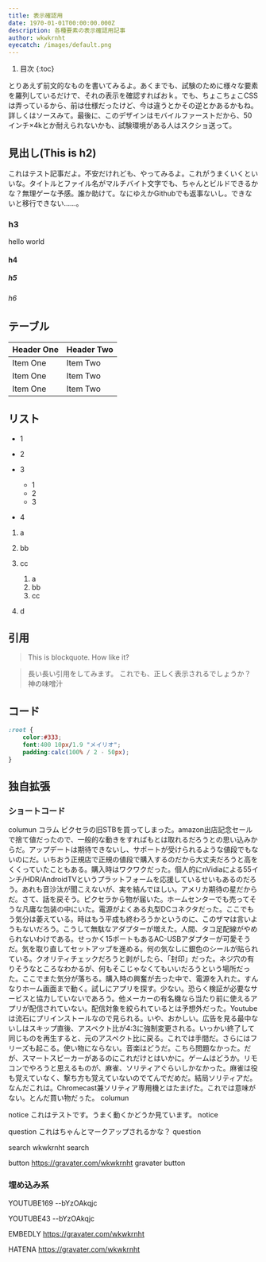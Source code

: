 ```yaml
---
title: 表示確認用
date: 1970-01-01T00:00:00.000Z
description: 各種要素の表示確認用記事
author: wkwkrnht
eyecatch: /images/default.png
---
```


1. 目次
{:toc}

とりあえず前文的なものを書いてみるよ。あくまでも、試験のために様々な要素を羅列しているだけで、それの表示を確認すればおｋ。でも、ちょこちょこCSSは弄っているから、前は仕様だったけど、今は違うとかその逆とかあるかもね。詳しくはソースみて。最後に、このデザインはモバイルファーストだから、50インチ×4kとか耐えられないかも、試験環境がある人はスクショ送って。

## 見出し(This is h2)

これはテスト記事だよ。不安だけれども、やってみるよ。これがうまくいくといいな。タイトルとファイル名がマルチバイト文字でも、ちゃんとビルドできるかな？無理ゲーな予感。誰か助けて。なにゆえかGithubでも返事ないし。できないと移行できない……。

### h3

hello world

#### h4

##### h5

###### h6

## テーブル

| Header One     | Header Two     |
| :------------- | :------------- |
| Item One       | Item Two       |
| Item One       | Item Two       |
| Item One       | Item Two       |

## リスト

* 1
* 2
* 3


    * 1
    * 2
    * 3

* 4

1. a
2. bb
3. cc


    1. a
    2. bb
    3. cc

4. d

## 引用

> This is blockquote. How like it?

>長い長い引用をしてみます。
>これでも、正しく表示されるでしょうか？
>神の味噌汁

## コード


``` css
:root {
    color:#333;
    font:400 10px/1.9 "メイリオ";
    padding:calc(100% / 2 - 50px);
}
```

## 独自拡張

### ショートコード

columun コラム ピクセラの旧STBを買ってしまった。amazon出店記念セールで捨て値だったので、一般的な動きをすればもとは取れるだろうとの思い込みからだ。アップデートは期待できないし、サポートが受けられるような値段でもないのにだ。いちおう正規店で正規の値段で購入するのだから大丈夫だろうと高をくくっていたこともある。購入時はワクワクだった。個人的にnVidiaによる55インチ/HDR/AndroidTVというプラットフォームを応援しているせいもあるのだろう。あれも音沙汰が聞こえないが、実を結んでほしい。アメリカ期待の星だからだ。さて、話を戻そう。ピクセラから物が届いた。ホームセンターでも売ってそうな凡庸な包装の中にいた。電源がよくある丸型DCコネクタだった。ここでもう気分は萎えている。時はもう平成も終わろうかというのに、このザマは言いようもないだろう。こうして無駄なアダプターが増えた。人間、タコ足配線がやめられないわけである。せっかく15ポートもあるAC-USBアダプターが可愛そうだ。気を取り直してセットアップを進める。何の気なしに銀色のシールが貼られている。クオリティチェックだろうと剥がしたら、「封印」だった。ネジ穴の有りそうなところなわかるが、何もそこじゃなくてもいいだろうという場所だった。ここでまた気分が落ちる。購入時の興奮が去った中で、電源を入れた。すんなりホーム画面まで動く。試しにアプリを探す。少ない。恐らく検証が必要なサービスと協力していないであろう。他メーカーの有名機なら当たり前に使えるアプリが配信されていない。配信対象を絞られているとは予想外だった。Youtubeは流石にプリインストールなので見られる。いや、おかしい。広告を見る最中ないしはスキップ直後、アスペクト比が4:3に強制変更される。いっかい終了して同じものを再生すると、元のアスペクト比に戻る。これでは手間だ。さらにはフリーズも起こる。使い物にならない。音楽はどうだ。こちら問題なかった。だが、スマートスピーカーがあるのにこれだけとはいかに。ゲームはどうか。リモコンでやろうと思えるものが、麻雀、ソリティアぐらいしかなかった。麻雀は役も覚えていなく、撃ち方も覚えていないのでてんでだめだ。結局ソリティアだ。なんだこれは。Chromecast兼ソリティア専用機とはたまげた。これでは意味がない。とんだ買い物だぅた。 columun

notice これはテストです。うまく動くかどうか見ています。 notice

question これはちゃんとマークアップされるかな？ question

search wkwkrnht search

button https://gravater.com/wkwkrnht gravater button

### 埋め込み系

YOUTUBE169 --bYzOAkqjc

YOUTUBE43 --bYzOAkqjc

EMBEDLY https://gravater.com/wkwkrnht

HATENA https://gravater.com/wkwkrnht
